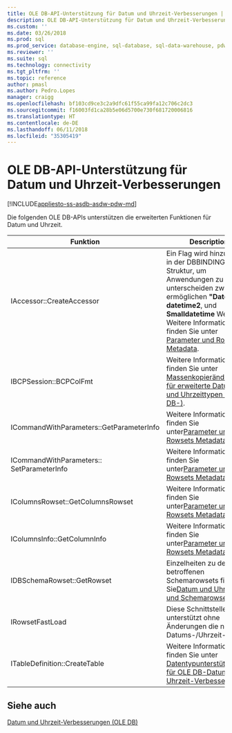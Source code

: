 ```yaml
---
title: OLE DB-API-Unterstützung für Datum und Uhrzeit-Verbesserungen | Microsoft Docs
description: OLE DB-API-Unterstützung für Datum und Uhrzeit-Verbesserungen
ms.custom: ''
ms.date: 03/26/2018
ms.prod: sql
ms.prod_service: database-engine, sql-database, sql-data-warehouse, pdw
ms.reviewer: ''
ms.suite: sql
ms.technology: connectivity
ms.tgt_pltfrm: ''
ms.topic: reference
author: pmasl
ms.author: Pedro.Lopes
manager: craigg
ms.openlocfilehash: bf103cd9ce3c2a9dfc61f55ca99fa12c706c2dc3
ms.sourcegitcommit: f16003fd1ca28b5e06d5700e730f681720006816
ms.translationtype: HT
ms.contentlocale: de-DE
ms.lasthandoff: 06/11/2018
ms.locfileid: "35305419"
---
```

# <a name="ole-db-api-support-for-date-and-time-enhancements"></a>OLE DB-API-Unterstützung für Datum und Uhrzeit-Verbesserungen
[!INCLUDE[appliesto-ss-asdb-asdw-pdw-md](../../../includes/appliesto-ss-asdb-asdw-pdw-md.md)]

  Die folgenden OLE DB-APIs unterstützen die erweiterten Funktionen für Datum und Uhrzeit.  
  
|Funktion|Description|  
|--------------|-----------------|  
|IAccessor::CreateAccessor|Ein Flag wird hinzugefügt, in der DBBINDING-Struktur, um Anwendungen zu unterscheiden zwischen ermöglichen **"DateTime"**, **datetime2**, und **Smalldatetime** Werte. Weitere Informationen finden Sie unter [Parameter und Rowsets Metadata](../../oledb/ole-db-date-time/metadata-parameter-and-rowset.md).|  
|IBCPSession::BCPColFmt|Weitere Informationen finden Sie unter [Massenkopieränderungen für erweiterte Datums- und Uhrzeittypen &#40;OLE DB-&#41;](../../oledb/ole-db-date-time/bulk-copy-changes-for-enhanced-date-and-time-types-ole-db.md).|  
|ICommandWithParameters::GetParameterInfo|Weitere Informationen finden Sie unter[Parameter und Rowsets Metadata](../../oledb/ole-db-date-time/metadata-parameter-and-rowset.md).|  
|ICommandWithParameters:: SetParameterInfo|Weitere Informationen finden Sie unter[Parameter und Rowsets Metadata](../../oledb/ole-db-date-time/metadata-parameter-and-rowset.md).|  
|IColumnsRowset::GetColumnsRowset|Weitere Informationen finden Sie unter[Parameter und Rowsets Metadata](../../oledb/ole-db-date-time/metadata-parameter-and-rowset.md).|  
|IColumnsInfo::GetColumnInfo|Weitere Informationen finden Sie unter[Parameter und Rowsets Metadata](../../oledb/ole-db-date-time/metadata-parameter-and-rowset.md).|  
|IDBSchemaRowset::GetRowset|Einzelheiten zu den betroffenen Schemarowsets finden Sie[Datum und Uhrzeit und Schemarowsets](../../oledb/ole-db-date-time/metadata-date-and-time-and-schema-rowsets.md).|  
|IRowsetFastLoad|Diese Schnittstelle unterstützt ohne Änderungen die neuen Datums-/Uhrzeit-Typen.|  
|ITableDefinition::CreateTable|Weitere Informationen finden Sie unter [Datentypunterstützung für OLE DB-Datum und Uhrzeit-Verbesserungen](../../oledb/ole-db-date-time/data-type-support-for-ole-db-date-and-time-improvements.md).|  
  
## <a name="see-also"></a>Siehe auch  
 [Datum und Uhrzeit-Verbesserungen &#40;OLE DB&#41;](../../oledb/ole-db-date-time/date-and-time-improvements-ole-db.md)  
  
  
